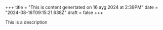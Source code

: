 +++
title = "This is content genertated on 16 ayg 2024 at 2:39PM"
date = "2024-08-16T09:15:21.638Z"
draft = false
+++

  This is a description
        